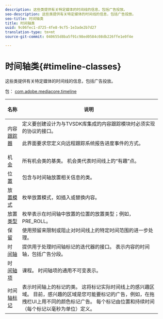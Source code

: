 ```yaml
---
description: 这些类提供有关特定媒体的时间线的信息，包括广告投放。
seo-description: 这些类提供有关特定媒体的时间线的信息，包括广告投放。
seo-title: 时间轴类
title: 时间轴类
uuid: 9c06fec1-d725-4fe8-9cf5-1e3ade2b7d27
translation-type: tm+mt
source-git-commit: 040655d8ba5f91c98ed0584c08db226ffe1e0f4e

---
```



# 时间轴类{#timeline-classes}

这些类提供有关特定媒体的时间线的信息，包括广告投放。

包： [com.adobe.mediacore.timeline](https://help.adobe.com/en_US/primetime/api/psdk/asdoc-dhls_1.4/com/adobe/mediacore/timeline/package-detail.html)

<table frame="all" colsep="1" rowsep="1" id="table_6752E908BA6546549619994A3F7D5F87"> 
 <thead> 
  <tr rowsep="1"> 
   <th colname="1" class="entry"> 名称 </th> 
   <th colname="2" class="entry"> <p>说明 </p> </th> 
  </tr> 
 </thead>
 <tbody> 
  <tr rowsep="1"> 
   <td colname="1"> <span class="codeph"> 内容 <a href="https://help.adobe.com/en_US/primetime/api/psdk/asdoc-dhls_1.4/com/adobe/mediacore/timeline/ContentTracker.html" format="html" scope="external"> 跟踪器 </a></span> </td> 
   <td colname="2"> 定义要创建设计为与TVSDK库集成的内容跟踪模块时必须实现的协议的接口。 <p>此界面要求您定义向远程跟踪系统报告进度事件的方式。 </p> </td> 
  </tr> 
  <tr rowsep="1"> 
   <td colname="1"> <span class="codeph"> 机 <a href="https://help.adobe.com/en_US/primetime/api/psdk/asdoc-dhls_1.4/com/adobe/mediacore/timeline/Opportunity.html" format="html" scope="external"> 会 </a></span> </td> 
   <td colname="2"> 所有机会类的基类。 机会类代表时间线上的“有趣”点。 </td> 
  </tr> 
  <tr rowsep="1"> 
   <td colname="1"> <span class="codeph"> 位 <a href="https://help.adobe.com/en_US/primetime/api/psdk/asdoc-dhls_1.4/com/adobe/mediacore/timeline/Placement.html" format="html" scope="external"> 置 </a></span> </td> 
   <td colname="2"> 包含与时间轴放置相关信息的类。 </td> 
  </tr> 
  <tr rowsep="1"> 
   <td colname="1"> <span class="codeph"> 放 <a href="https://help.adobe.com/en_US/primetime/api/psdk/asdoc-dhls_1.4/com/adobe/mediacore/timeline/PlacementMode.html" format="html" scope="external"> 置模式 </a></span> </td> 
   <td colname="2"> 枚举放置模式，如插入或替换内容。 </td> 
  </tr> 
  <tr rowsep="1"> 
   <td colname="1"> <span class="codeph"> 放置 <a href="https://help.adobe.com/en_US/primetime/api/psdk/asdoc-dhls_1.4/com/adobe/mediacore/timeline/PlacementType.html" format="html" scope="external"> 类型 </a></span> </td> 
   <td colname="2"> 枚举表示在时间轴中放置的位置的放置类型；例如，PRE_ROLL。 </td> 
  </tr> 
  <tr rowsep="1"> 
   <td colname="1"> <span class="codeph"> 保 <a href="https://help.adobe.com/en_US/primetime/api/psdk/asdoc-dhls_1.4/com/adobe/mediacore/timeline/Reservation.html" format="html" scope="external"> 留 </a></span> </td> 
   <td colname="2"> 使用预留来限制或阻止对时间线上的特定时间范围的进一步处理。 </td> 
  </tr> 
  <tr rowsep="1"> 
   <td colname="1"> <span class="codeph"> 时 <a href="https://help.adobe.com/en_US/primetime/api/psdk/asdoc-dhls_1.4/com/adobe/mediacore/timeline/Timeline.html" format="html" scope="external"> 间轴 </a></span> </td> 
   <td colname="2"> 提供用于处理时间轴标记的迭代器的接口。 表示内容的时间轴，包括广告分段。 </td> 
  </tr> 
  <tr rowsep="1"> 
   <td colname="1"> <span class="codeph"> 时 <a href="https://help.adobe.com/en_US/primetime/api/psdk/asdoc-dhls_1.4/com/adobe/mediacore/timeline/TimelineItem.html" format="html" scope="external"> 间轴项 </a></span> </td> 
   <td colname="2"> 课程。 时间轴项的通用不可变表示。 </td> 
  </tr> 
  <tr rowsep="1"> 
   <td colname="1"> <span class="codeph"> 时间 <a href="https://help.adobe.com/en_US/primetime/api/psdk/asdoc-dhls_1.4/com/adobe/mediacore/timeline/TimelineMarker.html" format="html" scope="external"> 轴标记 </a></span> </td> 
   <td colname="2"> 表示时间轴上的标记的类。 这将标记实际时间线上的感兴趣区域。 目前，感兴趣的区域是您可能要标记的广告，例如，在拖拽栏UI上用不同的颜色标记广告。 每个标记由位置和持续时间（每个标记以毫秒为单位）定义。 </td> 
  </tr> 
 </tbody> 
</table>

